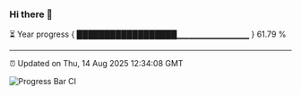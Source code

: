 ### Hi there 👋

⏳ Year progress { ██████████████████▁▁▁▁▁▁▁▁▁▁▁▁ } 61.79 %

---

⏰ Updated on Thu, 14 Aug 2025 12:34:08 GMT

![Progress Bar CI](https://github.com/liununu/liununu/workflows/Progress%20Bar%20CI/badge.svg)
